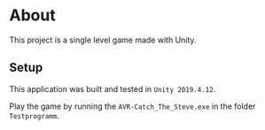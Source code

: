 # About
This project is a single level game made with Unity.

## Setup
This application was built and tested in ```Unity 2019.4.12```.

Play the game by running the ```AVR-Catch_The_Steve.exe``` in the folder ```Testprogramm```.
